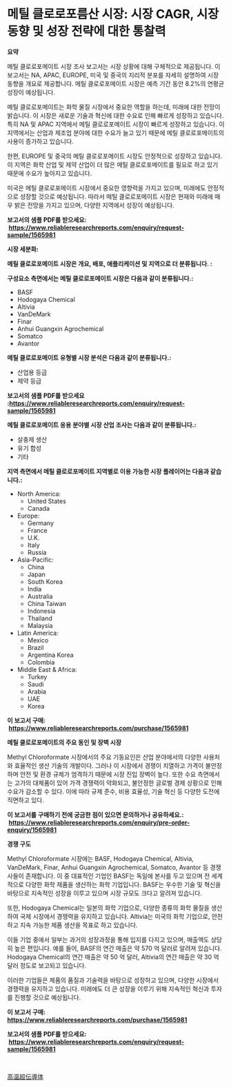<p><h1>메틸 클로로포름산 시장: 시장 CAGR, 시장 동향 및 성장 전략에 대한 통찰력</h1></p><p><strong>요약</strong></p>
<p><p>메틸 클로로포메이트 시장 조사 보고서는 시장 상황에 대해 구체적으로 제공됩니다. 이 보고서는 NA, APAC, EUROPE, 미국 및 중국의 지리적 분포를 자세히 설명하여 시장 동향을 개요로 제공합니다. 메틸 클로로포메이트 시장은 예측 기간 동안 8.2%의 연평균 성장이 예상됩니다.</p><p>메틸 클로로포메이트는 화학 물질 시장에서 중요한 역할을 하는데, 미래에 대한 전망이 밝습니다. 이 시장은 새로운 기술과 혁신에 대한 수요로 인해 빠르게 성장하고 있습니다. 특히 NA 및 APAC 지역에서 메틸 클로로포메이트 시장이 빠르게 성장하고 있습니다. 이 지역에서는 산업과 제조업 분야에 대한 수요가 늘고 있기 때문에 메틸 클로로포메이트의 사용이 증가하고 있습니다.</p><p>한편, EUROPE 및 중국의 메틸 클로로포메이트 시장도 안정적으로 성장하고 있습니다. 이 지역은 화학 산업 및 제약 산업이 더 많은 메틸 클로로포메이트를 필요로 하고 있기 때문에 수요가 높아지고 있습니다.</p><p>미국은 메틸 클로로포메이트 시장에서 중요한 영향력을 가지고 있으며, 미래에도 안정적으로 성장할 것으로 예상됩니다. 따라서 메틸 클로로포메이트 시장은 현재와 미래에 매우 밝은 전망을 가지고 있으며, 다양한 지역에서 성장이 예상됩니다.</p></p>
<p><strong>보고서의 샘플 PDF를 받으세요: &nbsp;<a href="https://www.reliableresearchreports.com/enquiry/request-sample/1565981">https://www.reliableresearchreports.com/enquiry/request-sample/1565981</a></strong></p>
<p><strong>시장 세분화:</strong></p>
<p><strong> 메틸 클로로포메이트 시장은 개요, 배포, 애플리케이션 및 지역으로 더 분류됩니다. :</strong></p>
<p><strong>구성요소 측면에서는 메틸 클로로포메이트 시장은 다음과 같이 분류됩니다.:</strong></p>
<p><ul><li>BASF</li><li>Hodogaya Chemical</li><li>Altivia</li><li>VanDeMark</li><li>Finar</li><li>Anhui Guangxin Agrochemical</li><li>Somatco</li><li>Avantor</li></ul></p>
<p><strong> 메틸 클로로포메이트 유형별 시장 분석은 다음과 같이 분류됩니다.:</strong></p>
<p><ul><li>산업용 등급</li><li>제약 등급</li></ul></p>
<p><strong>보고서의 샘플 PDF를 받으세요 :<a href="https://www.reliableresearchreports.com/enquiry/request-sample/1565981">https://www.reliableresearchreports.com/enquiry/request-sample/1565981</a></strong></p>
<p><strong> 메틸 클로로포메이트 응용 분야별 시장 산업 조사는 다음과 같이 분류됩니다.:</strong></p>
<p><ul><li>살충제 생산</li><li>유기 합성</li><li>기타</li></ul></p>
<p><strong>지역 측면에서 메틸 클로로포메이트 지역별로 이용 가능한 시장 플레이어는 다음과 같습니다.:</strong></p>
<p><ul>
    <li>
        North America:
        <ul>
            <li>United States</li>
            <li>Canada</li>
        </ul>
    </li>
    <li>
        Europe:
        <ul>
            <li>Germany</li>
            <li>France</li>
            <li>U.K.</li>
            <li>Italy</li>
            <li>Russia</li>
        </ul>
    </li>
    <li>
        Asia-Pacific:
        <ul>
            <li>China</li>
            <li>Japan</li>
            <li>South Korea</li>
            <li>India</li>
            <li>Australia</li>
            <li>China Taiwan</li>
            <li>Indonesia</li>
            <li>Thailand</li>
            <li>Malaysia</li>
        </ul>
    </li>
    <li>
        Latin America:
        <ul>
            <li>Mexico</li>
            <li>Brazil</li>
            <li>Argentina Korea</li>
            <li>Colombia</li>
        </ul>
    </li>
    <li>
        Middle East & Africa:
        <ul>
            <li>Turkey</li>
            <li>Saudi</li>
            <li>Arabia</li>
            <li>UAE</li>
            <li>Korea</li>
        </ul>
    </li>
    </ul></p>
<p><strong>이 보고서 구매: &nbsp;<a href="https://www.reliableresearchreports.com/purchase/1565981">https://www.reliableresearchreports.com/purchase/1565981</a></strong></p>
<p><strong>메틸 클로로포메이트의 주요 동인 및 장벽 시장</strong></p>
<p><p>Methyl Chloroformate 시장에서의 주요 기동요인은 산업 분야에서의 다양한 사용처와 효율적인 생산 기술의 개발이다. 그러나 이 시장에서 경쟁이 치열하고 가격이 불안정하며 안전 및 환경 규제가 엄격하기 때문에 시장 진입 장벽이 높다. 또한 수요 측면에서는 고가의 대체품이 있어 가격 경쟁력이 약화되고, 불안정한 글로벌 경제 상황으로 인해 수요가 감소할 수 있다. 이에 따라 규제 준수, 비용 효율성, 기술 혁신 등 다양한 도전에 직면하고 있다.</p></p>
<p><strong>이 보고서를 구매하기 전에 궁금한 점이 있으면 문의하거나 공유하세요.: &nbsp;<a href="https://www.reliableresearchreports.com/enquiry/pre-order-enquiry/1565981">https://www.reliableresearchreports.com/enquiry/pre-order-enquiry/1565981</a></strong></p>
<p><strong>경쟁 구도</strong></p>
<p><p>Methyl Chloroformate 시장에는 BASF, Hodogaya Chemical, Altivia, VanDeMark, Finar, Anhui Guangxin Agrochemical, Somatco, Avantor 등 경쟁사들이 존재합니다. 이 중 대표적인 기업인 BASF는 독일에 본사를 두고 있으며 전 세계적으로 다양한 화학 제품을 생산하는 화학 기업입니다. BASF는 우수한 기술 및 혁신을 바탕으로 지속적인 성장을 이루고 있으며 시장 규모도 크다고 알려져 있습니다.</p><p>또한, Hodogaya Chemical는 일본의 화학 기업으로, 다양한 종류의 화학 물질을 생산하여 국제 시장에서 경쟁력을 유지하고 있습니다. Altivia는 미국의 화학 기업으로, 안전하고 지속 가능한 제품 생산을 목표로 하고 있습니다.</p><p>이들 기업 중에서 일부는 과거의 성장과정을 통해 입지를 다지고 있으며, 매출액도 상당히 높은 편입니다. 예를 들어, BASF의 연간 매출은 약 570 억 달러로 알려져 있습니다. Hodogaya Chemical의 연간 매출은 약 50 억 달러, Altivia의 연간 매출은 약 30 억 달러 정도로 보고되고 있습니다.</p><p>이러한 기업들은 제품의 품질과 기술력을 바탕으로 성장하고 있으며, 다양한 시장에서 경쟁력을 유지하고 있습니다. 미래에도 더 큰 성장을 이루기 위해 지속적인 혁신과 투자를 진행할 것으로 예상됩니다.</p></p>
<p><strong>이 보고서 구매: &nbsp; <a href="https://www.reliableresearchreports.com/purchase/1565981">https://www.reliableresearchreports.com/purchase/1565981</a></strong></p>
<p><strong>보고서의 샘플 PDF를 받으세요: &nbsp;<a href="https://www.reliableresearchreports.com/enquiry/request-sample/1565981">https://www.reliableresearchreports.com/enquiry/request-sample/1565981</a></strong><strong></strong></p>
<p>&nbsp;</p>
<p><p><a href="https://github.com/Sophiaard2003/Market-Research-Report-List-1/blob/main/98522746307.md">高温超伝導体</a></p></p>
